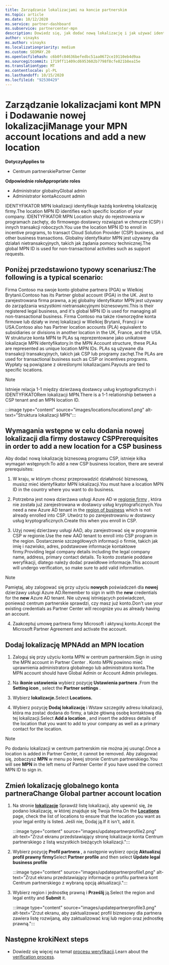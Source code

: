 ```yaml
---
title: Zarządzanie lokalizacjami na koncie partnerskim
ms.topic: article
ms.date: 10/12/2020
ms.service: partner-dashboard
ms.subservice: partnercenter-mpn
description: Dowiedz się, jak dodać nową lokalizację i jak używać identyfikatora MPN Location w programach zachęty, biznesie CSP, subskrypcjach i innych transakcjach.
author: vinayks
ms.author: vinayks
ms.localizationpriority: medium
ms.custom: SEOMAY.20
ms.openlocfilehash: c6b0fc84636befedbc51aa0672ce19110eb4d9aa
ms.sourcegitcommit: 1719ff11409cd6953602b7798f8cfe821b8ea15e
ms.translationtype: MT
ms.contentlocale: pl-PL
ms.lasthandoff: 10/15/2020
ms.locfileid: "92530429"
---
```

# <a name="manage-your-mpn-account-locations-and-add-a-new-location"></a><span data-ttu-id="987f3-103">Zarządzanie lokalizacjami kont MPN i Dodawanie nowej lokalizacji</span><span class="sxs-lookup"><span data-stu-id="987f3-103">Manage your MPN account locations and add a new location</span></span>

<span data-ttu-id="987f3-104">**Dotyczy**</span><span class="sxs-lookup"><span data-stu-id="987f3-104">**Applies to**</span></span>

- <span data-ttu-id="987f3-105">Centrum partnerskie</span><span class="sxs-lookup"><span data-stu-id="987f3-105">Partner Center</span></span>

<span data-ttu-id="987f3-106">**Odpowiednie role**</span><span class="sxs-lookup"><span data-stu-id="987f3-106">**Appropriate roles**</span></span>

- <span data-ttu-id="987f3-107">Administrator globalny</span><span class="sxs-lookup"><span data-stu-id="987f3-107">Global admin</span></span>
- <span data-ttu-id="987f3-108">Administrator konta</span><span class="sxs-lookup"><span data-stu-id="987f3-108">Account admin</span></span>

<span data-ttu-id="987f3-109">IDENTYFIKATOR MPN lokalizacji identyfikuje każdą konkretną lokalizację firmy.</span><span class="sxs-lookup"><span data-stu-id="987f3-109">The location MPN ID identifies each specific location of your company.</span></span> <span data-ttu-id="987f3-110">IDENTYFIKATOR MPN Location służy do rejestrowania w programach zachęty, do firmowego dostawcy rozwiązań w chmurze (CSP) i innych transakcji roboczych.</span><span class="sxs-lookup"><span data-stu-id="987f3-110">You use the location MPN ID to enroll in incentive programs, to transact Cloud Solution Provider (CSP) business, and other business transactions.</span></span> <span data-ttu-id="987f3-111">Globalny identyfikator MPN jest używany dla działań nietransakcyjnych, takich jak żądania pomocy technicznej.</span><span class="sxs-lookup"><span data-stu-id="987f3-111">The global MPN ID is used for non-transactional activities such as support requests.</span></span>

## <a name="the-following-is-a-typical-scenario"></a><span data-ttu-id="987f3-112">Poniżej przedstawiono typowy scenariusz:</span><span class="sxs-lookup"><span data-stu-id="987f3-112">The following is a typical scenario:</span></span>

<span data-ttu-id="987f3-113">Firma Contoso ma swoje konto globalne partnera (PGA) w Wielkiej Brytanii.</span><span class="sxs-lookup"><span data-stu-id="987f3-113">Contoso has its Partner global account (PGA) in the UK.</span></span> <span data-ttu-id="987f3-114">Jest to zarejestrowana firma prawna, a jej globalny identyfikator MPN jest używany do zarządzania wszystkimi nietransakcyjnymi biznesowymi.</span><span class="sxs-lookup"><span data-stu-id="987f3-114">This is their registered legal business, and it's global MPN ID is used for managing all non-transactional business.</span></span> <span data-ttu-id="987f3-115">Firma Contoso ma także równorzędne konta firmowe lub działy w innej lokalizacji w Wielkiej Brytanii, Francji i w USA.</span><span class="sxs-lookup"><span data-stu-id="987f3-115">Contoso also has Partner location accounts (PLA) equivalent to subsidiaries or divisions in another location in the UK, France, and the USA.</span></span> <span data-ttu-id="987f3-116">W strukturze konta MPN te PLAs są reprezentowane jako unikatowe lokalizacje MPN identyfikatory.</span><span class="sxs-lookup"><span data-stu-id="987f3-116">In the MPN Account structure, these PLAs are represented as unique location MPN IDs.</span></span> <span data-ttu-id="987f3-117">PLAs są używane dla transakcji transakcyjnych, takich jak CSP lub programy zachęt.</span><span class="sxs-lookup"><span data-stu-id="987f3-117">The PLAs are used for transactional business such as CSP or incentives programs.</span></span> <span data-ttu-id="987f3-118">Wypłaty są powiązane z określonymi lokalizacjami.</span><span class="sxs-lookup"><span data-stu-id="987f3-118">Payouts are tied to specific locations.</span></span> 

>[!NOTE]
><span data-ttu-id="987f3-119">Istnieje relacja 1-1 między dzierżawą dostawcy usług kryptograficznych i IDENTYFIKATORem lokalizacji MPN.</span><span class="sxs-lookup"><span data-stu-id="987f3-119">There is a 1-1 relationship between a CSP tenant and an MPN location ID.</span></span>

:::image type="content" source="images/locations/locations1.png" alt-text="Struktura lokalizacji MPN":::

## <a name="prerequisites-in-order-to-add-a-new-location-for-a-csp-business"></a><span data-ttu-id="987f3-121">Wymagania wstępne w celu dodania nowej lokalizacji dla firmy dostawcy CSP</span><span class="sxs-lookup"><span data-stu-id="987f3-121">Prerequisites in order to add a new location for a CSP business</span></span>

<span data-ttu-id="987f3-122">Aby dodać nową lokalizację biznesową programu CSP, istnieje kilka wymagań wstępnych:</span><span class="sxs-lookup"><span data-stu-id="987f3-122">To add a new CSP business location, there are several prerequisites:</span></span>

1. <span data-ttu-id="987f3-123">W kraju, w którym chcesz przeprowadzić działalność biznesową, musisz mieć identyfikator MPN lokalizacji.</span><span class="sxs-lookup"><span data-stu-id="987f3-123">You must have a location MPN ID in the country where you want to do business.</span></span>

1. <span data-ttu-id="987f3-124">Potrzebna jest nowa dzierżawa usługi Azure AD w [regionie firmy](regional-authorization-overview.md) , która nie została już zarejestrowana w dostawcy usług kryptograficznych.</span><span class="sxs-lookup"><span data-stu-id="987f3-124">You need a new Azure AD tenant in the [region of business](regional-authorization-overview.md) which is not already enrolled into CSP.</span></span> <span data-ttu-id="987f3-125">Utwórz to po zarejestrowaniu w dostawcy usług kryptograficznych.</span><span class="sxs-lookup"><span data-stu-id="987f3-125">Create this when you enroll in CSP.</span></span>
 
3. <span data-ttu-id="987f3-126">Użyj nowej dzierżawy usługi AAD, aby zarejestrować się w programie CSP w regionie.</span><span class="sxs-lookup"><span data-stu-id="987f3-126">Use the new AAD tenant to enroll into CSP program in the region.</span></span>
<span data-ttu-id="987f3-127">Dostarczenie szczegółowych informacji o firmie, takich jak imię i nazwisko, adres, podstawowe informacje kontaktowe firmy.</span><span class="sxs-lookup"><span data-stu-id="987f3-127">Providing legal company details including the legal company name, address, primary contact details.</span></span> <span data-ttu-id="987f3-128">To konto zostanie poddane weryfikacji, dlatego należy dodać prawidłowe informacje.</span><span class="sxs-lookup"><span data-stu-id="987f3-128">This account will undergo verification, so make sure to add valid information.</span></span>

>[!NOTE] 
 ><span data-ttu-id="987f3-129">Pamiętaj, aby zalogować się przy użyciu **nowych** poświadczeń dla **nowej** dzierżawy usługi Azure AD.</span><span class="sxs-lookup"><span data-stu-id="987f3-129">Remember to sign in with the **new** credentials for the **new** Azure AD tenant.</span></span> <span data-ttu-id="987f3-130">Nie używaj istniejących poświadczeń, ponieważ centrum partnerskie sprawdzi, czy masz już konto.</span><span class="sxs-lookup"><span data-stu-id="987f3-130">Don't use your existing credentials as Partner Center will recognize you as already having an account.</span></span>

4. <span data-ttu-id="987f3-131">Zaakceptuj umowę partnera firmy Microsoft i aktywuj konto.</span><span class="sxs-lookup"><span data-stu-id="987f3-131">Accept the Microsoft Partner Agreement and activate the account.</span></span>

## <a name="add-an-mpn-location"></a><span data-ttu-id="987f3-132">Dodaj lokalizację MPN</span><span class="sxs-lookup"><span data-stu-id="987f3-132">Add an MPN location</span></span>

1. <span data-ttu-id="987f3-133">Zaloguj się przy użyciu konta MPN w centrum partnerskim.</span><span class="sxs-lookup"><span data-stu-id="987f3-133">Sign in using the MPN account in Partner Center .</span></span> <span data-ttu-id="987f3-134">Konto MPN powinno mieć uprawnienia administratora globalnego lub administratora konta.</span><span class="sxs-lookup"><span data-stu-id="987f3-134">The MPN account should have Global Admin or Account Admin privileges.</span></span> 

1. <span data-ttu-id="987f3-135">Na **ikonie ustawienia** wybierz pozycję **Ustawienia partnera** .</span><span class="sxs-lookup"><span data-stu-id="987f3-135">From the **Setting icon** , select the **Partner settings** .</span></span>

2. <span data-ttu-id="987f3-136">Wybierz **lokalizacje.**</span><span class="sxs-lookup"><span data-stu-id="987f3-136">Select **Locations.**</span></span>

3. <span data-ttu-id="987f3-137">Wybierz pozycję **Dodaj lokalizację** i Wstaw szczegóły adresu lokalizacji, która ma zostać dodana do firmy, a także główną osobę kontaktową dla tej lokalizacji.</span><span class="sxs-lookup"><span data-stu-id="987f3-137">Select **Add a location** , and insert the address details of the location that you want to add to your company as well as a primary contact for the location.</span></span>

> [!NOTE]
> <span data-ttu-id="987f3-138">Po dodaniu lokalizacji w centrum partnerskim nie można jej usunąć.</span><span class="sxs-lookup"><span data-stu-id="987f3-138">Once a location is added in Partner Center, it cannot be removed.</span></span> <span data-ttu-id="987f3-139">Aby zalogować się, zobaczysz **MPN** w menu po lewej stronie Centrum partnerskiego.</span><span class="sxs-lookup"><span data-stu-id="987f3-139">You will see **MPN** in the left menu of Partner Center if you have used the correct MPN ID to sign in.</span></span>

## <a name="change-global-partner-account-location"></a><span data-ttu-id="987f3-140">Zmień lokalizację globalnego konta partnera</span><span class="sxs-lookup"><span data-stu-id="987f3-140">Change Global partner account location</span></span>

1. <span data-ttu-id="987f3-141">Na stronie **[lokalizacje](https://partner.microsoft.com/pcv/accountsettings/locationsprofile)** Sprawdź listę lokalizacji, aby upewnić się, że podano lokalizację, w której znajduje się Twoja firma.</span><span class="sxs-lookup"><span data-stu-id="987f3-141">On the **[Locations](https://partner.microsoft.com/pcv/accountsettings/locationsprofile)** page, check the list of locations to ensure that the location you want as your legal entity is listed.</span></span> <span data-ttu-id="987f3-142">Jeśli nie, Dodaj ją.</span><span class="sxs-lookup"><span data-stu-id="987f3-142">If it isn't, add it.</span></span>

   :::image type="content" source="images/updatepartnerprofile2.png" alt-text="Zrzut ekranu przedstawiający stronę lokalizacje konta Centrum partnerskiego z listą wszystkich bieżących lokalizacji.":::

2. <span data-ttu-id="987f3-144">Wybierz pozycję **Profil partnera** , a następnie wybierz opcję **Aktualizuj profil prawny firmy**</span><span class="sxs-lookup"><span data-stu-id="987f3-144">Select **Partner profile** and then select **Update legal business profile**</span></span>

   :::image type="content" source="images/updatepartnerprofile1.png" alt-text="Zrzut ekranu przedstawiający informacje o profilu partnera kont Centrum partnerskiego z wybraną opcją aktualizacji.":::

3. <span data-ttu-id="987f3-146">Wybierz region i jednostkę prawną i **Prześlij** ją.</span><span class="sxs-lookup"><span data-stu-id="987f3-146">Select the region and legal entity and **Submit** it.</span></span>

   :::image type="content" source="images/updatepartnerprofile3.png" alt-text="Zrzut ekranu, aby zaktualizować profil biznesowy dla partnera zawiera listę rozwijaną, aby zaktualizować kraj lub region oraz jednostkę prawną.":::

## <a name="next-steps"></a><span data-ttu-id="987f3-148">Następne kroki</span><span class="sxs-lookup"><span data-stu-id="987f3-148">Next steps</span></span>

- <span data-ttu-id="987f3-149">Dowiedz się więcej na temat [procesu weryfikacji](verification-responses.md).</span><span class="sxs-lookup"><span data-stu-id="987f3-149">Learn about the [verification process](verification-responses.md).</span></span>
